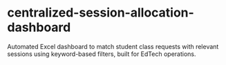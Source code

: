 # centralized-session-allocation-dashboard
Automated Excel dashboard to match student class requests with relevant sessions using keyword-based filters, built for EdTech operations.
